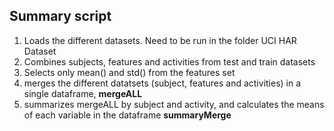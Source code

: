 
## Summary script

1. Loads the different datasets. Need to be run in the folder UCI HAR Dataset
2. Combines subjects, features and activities from test and train datasets
3. Selects only mean() and std() from the features set
4. merges the different datatsets (subject, features and activities) in a single dataframe, **mergeALL**
5. summarizes mergeALL by subject and activity, and calculates the means of each variable in the dataframe **summaryMerge**
